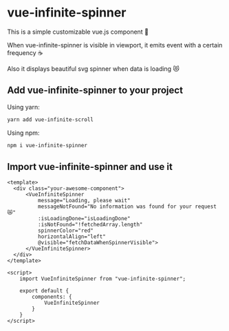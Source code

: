# vue-infinite-spinner

This is a simple customizable vue.js component 🚀
                                             
When vue-infinite-spinner is visible in viewport, it emits event with a certain frequency ☕

Also it displays beautiful svg spinner when data is loading 😻

## Add vue-infinite-spinner to your project
Using yarn:
```sh
yarn add vue-infinite-scroll
```

Using npm:
```sh
npm i vue-infinite-spinner
```

## Import vue-infinite-spinner and use it
```vue
<template>
  <div class="your-awesome-component">
      <VueInfiniteSpinner
          message="Loading, please wait"
          messageNotFound="No information was found for your request 😿"
          :isLoadingDone="isLoadingDone"
          :isNotFound="!fetchedArray.length"
          spinnerColor="red"
          horizontalAlign="left" 
          @visible="fetchDataWhenSpinnerVisible">
      </VueInfiniteSpinner>
  </div>
</template>

<script> 
    import VueInfiniteSpinner from "vue-infinite-spinner";
    
    export default {
        components: {
            VueInfiniteSpinner
        }
    }
</script>
```

